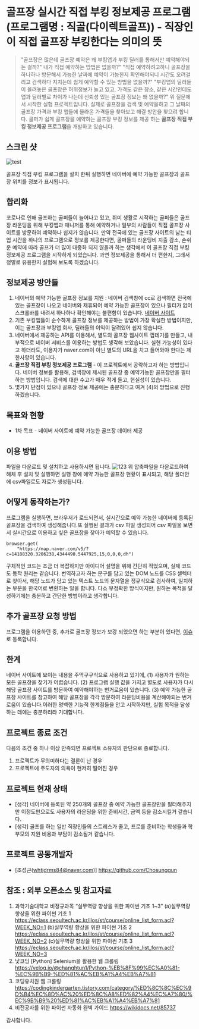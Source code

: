 # 골프장 실시간 직접 부킹 정보제공 프로그램(프로그램명 : 직골(다이렉트골프)) - 직장인이 직접 골프장 부킹한다는 의미의 뜻
> "골프장은 많은데 골프장 예약은 왜 부킹앱과 부킹 딜러를 통해서만 예약해야되는 걸까?" 내가 직접 예약하는 방법은 없을까?"
> "직접 예약하려고하니 골프장을 하나하나 방문해서 가능한 날짜에 예약이 가능한지 확인해야되니 시간도 오려걸리고 검색하다 지치는데 쉽게 예약할 수 있는 방법을 없을까?"
> "부킹앱의 딜러들이 올려놓은 골프장은 허위정보가 늘고 있고, 가격도 같은 장소, 같은 시간인데도 앱과 딜러별로 차이가 나는데 신뢰성 있는 골프장 정보는 왜 없을까?"
위 질문에서 시작한 실험 프로젝트입니다. 실제로 골프장을 검색 및 예약을하고 그 날짜의 골프장 가격과 부킹 앱들에 올라온 가격들을 찾아보고 해결 방안을 찾으려 합니다.
골퍼가 쉽게 골프장을 예약하는 골프장 부킹 정보를 제공 하는 **골프장 직접 부킹 정보제공 프로그램**을 개발하고 있습니다.

## 스크린 샷
![test](https://user-images.githubusercontent.com/104139408/170844509-00db3943-dc6e-4b0a-8a14-3cae32d9b371.png)

골프장 직접 부킹 프로그램을 설치 한뒤 실행하면 네이버에 예약 가능한 골프장과 골프장 위치를 정보가 표시됩니다.

## 합리화                                                                                    
코로나로 인해 골프하는 골퍼들이 늘어나고 있고, 취미 생활로 시작하는 골퍼들은 골프장 라운딩을 위해 부킹앱과 매니저를 통해 예약하거나 일부의 사람들이 직접 골프장 사이트를 방문하여
예약하나 쉽지가 않습니다. 만약 전국에 있는 골프장 사이트의 남는 티업 시간을 하나의 프로그램으로 정보를 제공한다면, 골퍼들의 라운딩비 지출 감소, 손쉬운 예약에 따라 골프가 더 많이 
대중화 되지 않을까 하는 생각에서 이 골프장 직접 부킹 정보제공 프로그램을 시작하게 되었습니다. 과연 정보제공을 통해서 더 편한지, 그래서 정말로 유용한지 실험해 보도록 하겠습니다.

## 정보제공 방안들
1. 네이버의 예약 가능한 골프장 정보를 지원 : 네이버 검색창에 cc로 검색하면 전국에 있는 골프장이 나오고 네이버와 제휴되어 예약 가능한 골프장이 있으나 필터가 없어 스크롤바를 내려서  하나하나 확인해야는 불편함이 있습니다. [네이버 사이트](https://www.naver.com)
2. 기존 부킹앱들이 순수하게 골프장 정보를 제공하는 방법이 가장 확실한 방법이지만, 이는 골프장과 부킹앱 회사, 딜러들의 이익이 달려있어 쉽지 않습니다.   
3. 네이버에서 제공하는 API를 이용해서, 별도의 골프장 웹사이트 껍데기를 만들고, 내부적으로 네이버 서비스를 이용하는 방법도 생각해 보았습니다. 실현 가능성이 있다고 하더라도, 이용자가 naver.com이 아닌 별도의 URL을 치고 들어와야 한다는 제한사항이 있습니다. 
4. **골프장 직접 부킹 정보제공 프로그램** - 이 프로젝트에서 공략하고자 하는 방법입니다. 네이버 정보를 활용해, 검색창에 제시된 골프장 중 예약가능한 골프장만을 필터하는 방법입니다. 검색에 대한 수고가 매우 적게 들고, 현실성이 있습니다.
5. 몇가지 단점이 있으나 골프장 정보 제공에는 충분하다고 여겨 (4)의 방법으로 진행하겠습니다.

## 목표와 현황
* 1차 목표 - 네이버 사이트에 예약 가능한 골프장 데이터 제공

## 이용 방법
파일을 다운로드 및 설치하고 사용하시면 됩니다.
![123](https://user-images.githubusercontent.com/104139408/170845928-08fe351c-a0b1-42d3-98bc-125bc2577604.png)
위 압축파일을 다운로드하여 해체 후 설치 및 실행하면 실행 창에 예약 가능한 골프장 현황이 표시되고, 해당 폴더안에 csv파일로도 자료가 생성됩니다.

## 어떻게 동작하는가?
프로그램을 실행하면, 브라우저가 로드되면서, 실시간으로 예약 가능한 네이버에 등록된 골프장을 검색하여 생성해줍니다.또 실행된 결과가 csv 파일 생성되어 csv 파일을 보면서     실시간으로 이용하고 싶은 골프장을 찾아가 예약할 수 있습니다.

```browser = webdriver.Chrome("./chromedriver", options=option)
browser.get(
    "https://map.naver.com/v5/?c=14188320.3206238,4344490.5447925,15,0,0,0,dh")
```
구체적인 코드는 조금 더 복잡하지만 아이디어 설명을 위해 간단히 적었으며, 실제 코드도 동작 원리는 같습니다. 번역하고자 하는 문구를 담고 있는 DOM 노드를 CSS 셀렉터로 찾아서, 해당 노드가 담고 있는 텍스트 노드의 문자열을 정규식으로 검사하여, 일치하는 부분을 한국어로 변환하는 일을 합니다. 다소 부정확한 방식이지만, 원하는 목적을 달성하기에는 충분하고 간단한 방법이라고 생각합니다.

## 추가 골프장 요청 방법
프로그램을 이용하던 중, 추가로 골프장 정보가 보강 되었으면 하는 부분이 있다면, [이슈](https://github.com/chosunggeun/tast/issues/new)로 등록합니다.

## 한계
네이버 사이트에 보이는 내용을 주먹구구식으로 사용하고 있기에, (1) 사용자가 원하는 모든 골프장을 찾기가 어렵습니다. (2) 프로그램 실행 값을 가지고 별도로 사용자가 다시 해당 골프장 사이트를 방문하여 예약해야하는 번거로움이 있습니다. (3) 예약 가능한 골프장 사이트를 참고하여 해당 골프장을 각각 방문하여 라운딩비용을 계산해야되는 번거로움이 있습니다.이러한 명백한 기능적 한계점들을 안고 시작하지만, 실험 목적을 달성하는 데에는 충분하리라 기대합니다.

## 프로젝트 종료 조건
다음의 조건 중 하나 이상 만족되면 프로젝트 소유자의 판단으로 종료합니다.
1. 프로젝트가 무의미하다는 결론이 난 경우
2. 프로젝트에 주도자의 의욕이 현저히 떨어진 경우

## 프로젝트 현재 상태

* [생각] 네이버에 등록된 약 250개의 골프장 중 예약 가능한 골프장만을 필터해주지만 이정도만으로도 사용자의 라운딩을 위한 준비시간, 금액 등을 감소시킬거 같습니다.
* [생각] 골프를 하는 일반 직장인들의 스트레스가 줄고, 프로를 준비하는 학생들과 학부모의 지원 비용과 부담이 감소될거 같습니다.

## 프로젝트 공동개발자
* [조성근(whtjdrms84@naver.com)] https://github.com/Chosunggun

## 참조 : 외부 오픈소스 및 참고자료
1. 과학기술대학교 비정규과목 “실무역량 향상을 위한 파이썬 기초 1~3”
  (a)실무역량 향상을 위한 파이썬 기초 1 https://eclass.seoultech.ac.kr/ilos/st/course/online_list_form.acl?WEEK_NO=1 
  (b)실무역량 향상을 위한 파이썬 기초 2 https://eclass.seoultech.ac.kr/ilos/st/course/online_list_form.acl?WEEK_NO=2
  (c)실무역량 향상을 위한 파이썬 기초 3 https://eclass.seoultech.ac.kr/ilos/st/course/online_list_form.acl?WEEK_NO=3
2. 낯코딩 [Python] Selenium을 활용한 웹 크롤링 https://velog.io/@changhtun1/Python-%EB%8F%99%EC%A0%81-%EC%9B%B9-%ED%81%AC%EB%A1%A4%EB%A7%81
3. 코딩유치원 웹 크롤링                                                                                                                                    https://codingkindergarten.tistory.com/category/%ED%8C%8C%EC%9D%B4%EC%8D%AC%20%ED%8C%A8%ED%82%A4%EC%A7%80/%EC%9B%B9%20%ED%81%AC%EB%A1%A4%EB%A7%81
4. 비전공자를 위한 파이썬 자동화 완벽 가이드 https://wikidocs.net/85737

감사합니다.
